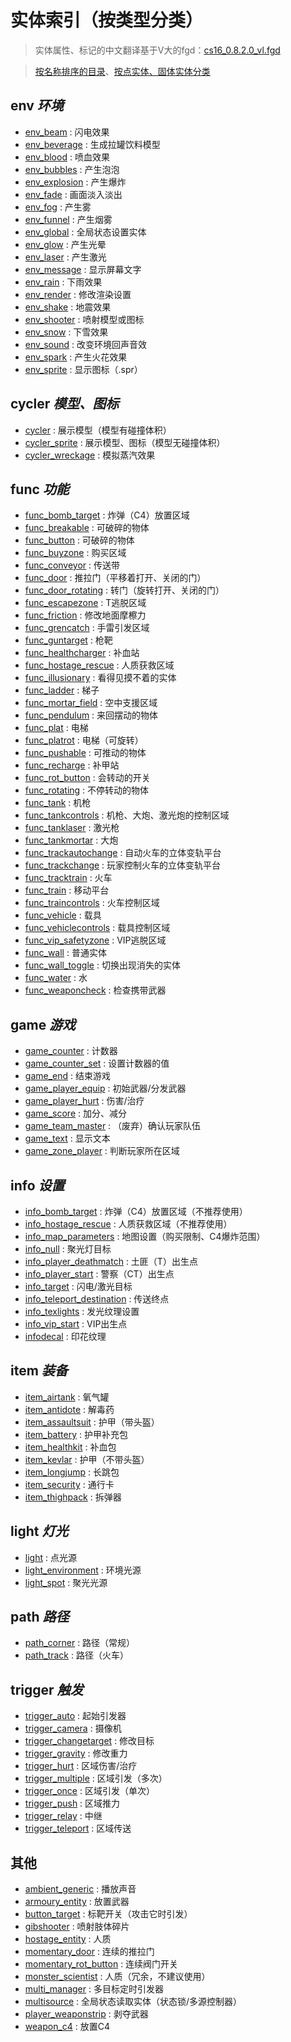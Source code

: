 # 实体索引（按类型分类）
> 实体属性、标记的中文翻译基于V大的fgd：[cs16_0.8.2.0_vl.fgd](resources/cs16_0.8.2.0_vl.fgd ':ignore')

> [按名称排序的目录](wiki/entity/README.md)、[按点实体、固体实体分类](wiki/entity/entity_index_by_type.md)

## env *环境*
- [env_beam](wiki/entity/env_beam) : 闪电效果
- [env_beverage](wiki/entity/env_beverage) : 生成拉罐饮料模型
- [env_blood](wiki/entity/env_blood) : 喷血效果
- [env_bubbles](wiki/entity/env_bubbles) : 产生泡泡
- [env_explosion](wiki/entity/env_explosion) : 产生爆炸
- [env_fade](wiki/entity/env_fade) : 画面淡入淡出
- [env_fog](wiki/entity/env_fog) : 产生雾
- [env_funnel](wiki/entity/env_funnel) : 产生烟雾
- [env_global](wiki/entity/env_global) : 全局状态设置实体
- [env_glow](wiki/entity/env_glow) : 产生光晕
- [env_laser](wiki/entity/env_laser) : 产生激光
- [env_message](wiki/entity/env_message) : 显示屏幕文字
- [env_rain](wiki/entity/env_rain) : 下雨效果
- [env_render](wiki/entity/env_render) : 修改渲染设置
- [env_shake](wiki/entity/env_shake) : 地震效果
- [env_shooter](wiki/entity/env_shooter) : 喷射模型或图标
- [env_snow](wiki/entity/env_snow) : 下雪效果
- [env_sound](wiki/entity/env_sound) : 改变环境回声音效
- [env_spark](wiki/entity/env_spark) : 产生火花效果
- [env_sprite](wiki/entity/env_sprite) : 显示图标（.spr）

## cycler *模型、图标*
- [cycler](wiki/entity/cycler) : 展示模型（模型有碰撞体积）
- [cycler_sprite](wiki/entity/cycler_sprite) : 展示模型、图标（模型无碰撞体积）
- [cycler_wreckage](wiki/entity/cycler_wreckage) : 模拟蒸汽效果

## func *功能*
- [func_bomb_target](wiki/entity/func_bomb_target) : 炸弹（C4）放置区域
- [func_breakable](wiki/entity/func_breakable) : 可破碎的物体
- [func_button](wiki/entity/func_button) : 可破碎的物体
- [func_buyzone](wiki/entity/func_buyzone) : 购买区域
- [func_conveyor](wiki/entity/func_conveyor) : 传送带
- [func_door](wiki/entity/func_door) : 推拉门（平移着打开、关闭的门）
- [func_door_rotating](wiki/entity/func_door_rotating) : 转门（旋转打开、关闭的门）
- [func_escapezone](wiki/entity/func_escapezone) : T逃脱区域
- [func_friction](wiki/entity/func_friction) : 修改地面摩檫力
- [func_grencatch](wiki/entity/func_grencatch) : 手雷引发区域
- [func_guntarget](wiki/entity/func_guntarget) : 枪靶
- [func_healthcharger](wiki/entity/func_healthcharger) : 补血站
- [func_hostage_rescue](wiki/entity/func_hostage_rescue) : 人质获救区域
- [func_illusionary](wiki/entity/func_illusionary) : 看得见摸不着的实体
- [func_ladder](wiki/entity/func_ladder) : 梯子
- [func_mortar_field](wiki/entity/func_mortar_field) : 空中支援区域
- [func_pendulum](wiki/entity/func_pendulum) : 来回摆动的物体
- [func_plat](wiki/entity/func_plat) : 电梯
- [func_platrot](wiki/entity/func_platrot) : 电梯（可旋转）
- [func_pushable](wiki/entity/func_pushable) : 可推动的物体
- [func_recharge](wiki/entity/func_recharge) : 补甲站
- [func_rot_button](wiki/entity/func_rot_button) : 会转动的开关
- [func_rotating](wiki/entity/func_rotating) : 不停转动的物体
- [func_tank](wiki/entity/func_tank) : 机枪
- [func_tankcontrols](wiki/entity/func_tankcontrols) : 机枪、大炮、激光炮的控制区域
- [func_tanklaser](wiki/entity/func_tanklaser) : 激光枪
- [func_tankmortar](wiki/entity/func_tankmortar) : 大炮
- [func_trackautochange](wiki/entity/func_trackautochange) : 自动火车的立体变轨平台
- [func_trackchange](wiki/entity/func_trackchange) : 玩家控制火车的立体变轨平台
- [func_tracktrain](wiki/entity/func_tracktrain) : 火车
- [func_train](wiki/entity/func_train) : 移动平台
- [func_traincontrols](wiki/entity/func_traincontrols) : 火车控制区域
- [func_vehicle](wiki/entity/func_vehicle) : 载具
- [func_vehiclecontrols](wiki/entity/func_vehiclecontrols) : 载具控制区域
- [func_vip_safetyzone](wiki/entity/func_vip_safetyzone) : VIP逃脱区域
- [func_wall](wiki/entity/func_wall) : 普通实体
- [func_wall_toggle](wiki/entity/func_wall_toggle) : 切换出现消失的实体
- [func_water](wiki/entity/func_water) : 水
- [func_weaponcheck](wiki/entity/func_weaponcheck) : 检查携带武器

## game *游戏*
- [game_counter](wiki/entity/game_counter) : 计数器
- [game_counter_set](wiki/entity/game_counter_set) : 设置计数器的值
- [game_end](wiki/entity/game_end) : 结束游戏
- [game_player_equip](wiki/entity/game_player_equip) : 初始武器/分发武器
- [game_player_hurt](wiki/entity/game_player_hurt) : 伤害/治疗
- [game_score](wiki/entity/game_score) : 加分、减分
- [game_team_master](wiki/entity/game_team_master) : （废弃）确认玩家队伍
- [game_text](wiki/entity/game_text) : 显示文本
- [game_zone_player](wiki/entity/game_zone_player) : 判断玩家所在区域

## info *设置*
- [info_bomb_target](wiki/entity/info_bomb_target) : 炸弹（C4）放置区域（不推荐使用）
- [info_hostage_rescue](wiki/entity/info_hostage_rescue) : 人质获救区域（不推荐使用）
- [info_map_parameters](wiki/entity/info_map_parameters) : 地图设置（购买限制、C4爆炸范围）
- [info_null](wiki/entity/info_null) : 聚光灯目标
- [info_player_deathmatch](wiki/entity/info_player_deathmatch) : 土匪（T）出生点
- [info_player_start](wiki/entity/info_player_start) : 警察（CT）出生点
- [info_target](wiki/entity/info_target) : 闪电/激光目标
- [info_teleport_destination](wiki/entity/info_teleport_destination) : 传送终点
- [info_texlights](wiki/entity/info_texlights) : 发光纹理设置
- [info_vip_start](wiki/entity/info_vip_start) : VIP出生点
- [infodecal](wiki/entity/infodecal) : 印花纹理

## item *装备*
- [item_airtank](wiki/entity/item_airtank) : 氧气罐
- [item_antidote](wiki/entity/item_antidote) : 解毒药
- [item_assaultsuit](wiki/entity/item_assaultsuit) : 护甲（带头盔）
- [item_battery](wiki/entity/item_battery) : 护甲补充包
- [item_healthkit](wiki/entity/item_healthkit) : 补血包
- [item_kevlar](wiki/entity/item_kevlar) : 护甲（不带头盔）
- [item_longjump](wiki/entity/item_longjump) : 长跳包
- [item_security](wiki/entity/item_security) : 通行卡
- [item_thighpack](wiki/entity/item_thighpack) : 拆弹器

## light *灯光*
- [light](wiki/entity/light) : 点光源
- [light_environment](wiki/entity/light_environment) : 环境光源
- [light_spot](wiki/entity/light_spot) : 聚光光源

## path *路径*
- [path_corner](wiki/entity/path_corner) : 路径（常规）
- [path_track](wiki/entity/path_track) : 路径（火车）

## trigger *触发*
- [trigger_auto](wiki/entity/trigger_auto) : 起始引发器
- [trigger_camera](wiki/entity/trigger_camera) : 摄像机
- [trigger_changetarget](wiki/entity/trigger_changetarget) : 修改目标
- [trigger_gravity](wiki/entity/trigger_gravity) : 修改重力
- [trigger_hurt](wiki/entity/trigger_hurt) : 区域伤害/治疗
- [trigger_multiple](wiki/entity/trigger_multiple) : 区域引发（多次）
- [trigger_once](wiki/entity/trigger_once) : 区域引发（单次）
- [trigger_push](wiki/entity/trigger_push) : 区域推力
- [trigger_relay](wiki/entity/trigger_relay) : 中继
- [trigger_teleport](wiki/entity/trigger_teleport) : 区域传送

## 其他
- [ambient_generic](wiki/entity/ambient_generic) : 播放声音
- [armoury_entity](wiki/entity/armoury_entity) : 放置武器
- [button_target](wiki/entity/button_target) : 标靶开关（攻击它时引发）
- [gibshooter](wiki/entity/gibshooter) : 喷射肢体碎片
- [hostage_entity](wiki/entity/hostage_entity) : 人质
- [momentary_door](wiki/entity/momentary_door) : 连续的推拉门
- [momentary_rot_button](wiki/entity/momentary_rot_button) : 连续阀门开关
- [monster_scientist](wiki/entity/monster_scientist) : 人质（冗余，不建议使用）
- [multi_manager](wiki/entity/multi_manager) : 多目标定时引发器
- [multisource](wiki/entity/multisource) : 全局状态读取实体（状态锁/多源控制器）
- [player_weaponstrip](wiki/entity/player_weaponstrip) : 剥夺武器
- [weapon_c4](wiki/entity/weapon_c4) : 放置C4

